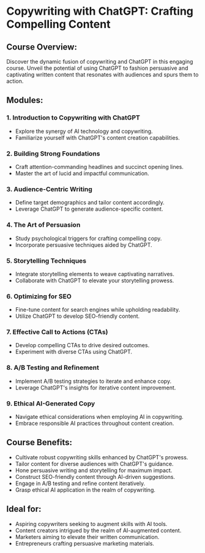 # Copywriting with ChatGPT: Crafting Compelling Content

## Course Overview:
Discover the dynamic fusion of copywriting and ChatGPT in this engaging course. Unveil the potential of using ChatGPT to fashion persuasive and captivating written content that resonates with audiences and spurs them to action.

## Modules:

### 1. Introduction to Copywriting with ChatGPT
- Explore the synergy of AI technology and copywriting.
- Familiarize yourself with ChatGPT's content creation capabilities.

### 2. Building Strong Foundations
- Craft attention-commanding headlines and succinct opening lines.
- Master the art of lucid and impactful communication.

### 3. Audience-Centric Writing
- Define target demographics and tailor content accordingly.
- Leverage ChatGPT to generate audience-specific content.

### 4. The Art of Persuasion
- Study psychological triggers for crafting compelling copy.
- Incorporate persuasive techniques aided by ChatGPT.

### 5. Storytelling Techniques
- Integrate storytelling elements to weave captivating narratives.
- Collaborate with ChatGPT to elevate your storytelling prowess.

### 6. Optimizing for SEO
- Fine-tune content for search engines while upholding readability.
- Utilize ChatGPT to develop SEO-friendly content.

### 7. Effective Call to Actions (CTAs)
- Develop compelling CTAs to drive desired outcomes.
- Experiment with diverse CTAs using ChatGPT.

### 8. A/B Testing and Refinement
- Implement A/B testing strategies to iterate and enhance copy.
- Leverage ChatGPT's insights for iterative content improvement.

### 9. Ethical AI-Generated Copy
- Navigate ethical considerations when employing AI in copywriting.
- Embrace responsible AI practices throughout content creation.

## Course Benefits:
- Cultivate robust copywriting skills enhanced by ChatGPT's prowess.
- Tailor content for diverse audiences with ChatGPT's guidance.
- Hone persuasive writing and storytelling for maximum impact.
- Construct SEO-friendly content through AI-driven suggestions.
- Engage in A/B testing and refine content iteratively.
- Grasp ethical AI application in the realm of copywriting.

## Ideal for:
- Aspiring copywriters seeking to augment skills with AI tools.
- Content creators intrigued by the realm of AI-augmented content.
- Marketers aiming to elevate their written communication.
- Entrepreneurs crafting persuasive marketing materials.
